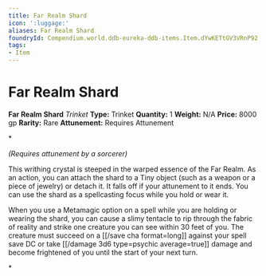 ```yaml
---
title: Far Realm Shard
icon: ':luggage:'
aliases: Far Realm Shard
foundryId: Compendium.world.ddb-eureka-ddb-items.Item.dYwKETtGV3VRnP92
tags:
- Item
---
```


# Far Realm Shard

**Far Realm Shard**
_Trinket_
**Type:** Trinket
**Quantity:** 1
**Weight:** N/A
**Price:** 8000 gp
**Rarity:** Rare
**Attunement:** Requires Attunement

*<div class="item-attunement"><i>(Requires attunement by a sorcerer)</i><p>This writhing crystal is steeped in the warped essence of the Far Realm. As an action, you can attach the shard to a Tiny object (such as a weapon or a piece of jewelry) or detach it. It falls off if your attunement to it ends. You can use the shard as a spellcasting focus while you hold or wear it.

When you use a Metamagic option on a spell while you are holding or wearing the shard, you can cause a slimy tentacle to rip through the fabric of reality and strike one creature you can see within 30 feet of you. The creature must succeed on a [[/save cha format=long]] against your spell save DC or take  [[/damage 3d6 type=psychic average=true]] damage and become frightened of you until the start of your next turn.</p>*